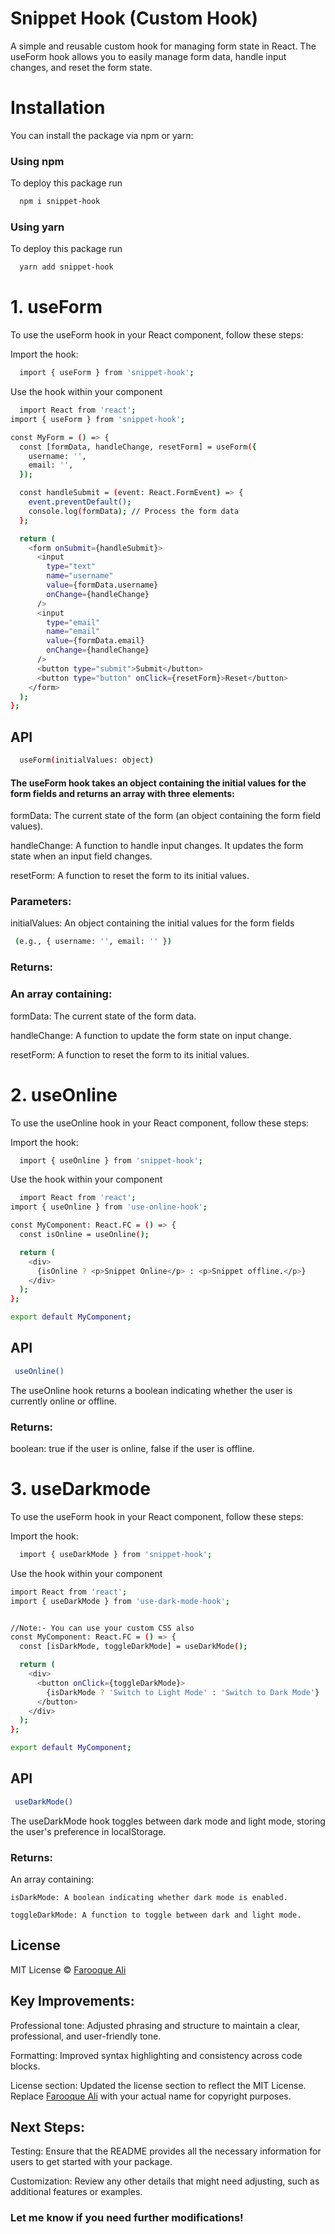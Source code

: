 
# Snippet Hook (Custom Hook)

A simple and reusable custom hook for managing form state in React. The useForm hook allows you to easily manage form data, handle input changes, and reset the form state.

# Installation 
You can install the package via npm or yarn:


###  Using npm

To deploy this package run

```bash
  npm i snippet-hook
```

###  Using yarn

To deploy this package run

```bash
  yarn add snippet-hook
```


#  1. useForm
To use the useForm hook in your React component, follow these steps:

Import the hook:

```bash
  import { useForm } from 'snippet-hook';

```

Use the hook within your component
```bash
  import React from 'react';
import { useForm } from 'snippet-hook';

const MyForm = () => {
  const [formData, handleChange, resetForm] = useForm({
    username: '',
    email: '',
  });

  const handleSubmit = (event: React.FormEvent) => {
    event.preventDefault();
    console.log(formData); // Process the form data
  };

  return (
    <form onSubmit={handleSubmit}>
      <input
        type="text"
        name="username"
        value={formData.username}
        onChange={handleChange}
      />
      <input
        type="email"
        name="email"
        value={formData.email}
        onChange={handleChange}
      />
      <button type="submit">Submit</button>
      <button type="button" onClick={resetForm}>Reset</button>
    </form>
  );
};


```

## API

```bash
  useForm(initialValues: object)
```

#### The useForm hook takes an object containing the initial values for the form fields and returns an array with three elements:

formData: The current state of the form (an object containing the form field values).

handleChange: A function to handle input changes. It updates the form state when an input field changes.

resetForm: A function to reset the form to its initial values.

### Parameters:

initialValues: An object containing the initial values for the form fields 
```bash
 (e.g., { username: '', email: '' })
```

### Returns:

### An array containing:

formData: The current state of the form data.

handleChange: A function to update the form state on input change.

resetForm: A function to reset the form to its initial values.

#  2. useOnline
To use the useOnline hook in your React component, follow these steps:

Import the hook:

```bash
  import { useOnline } from 'snippet-hook';

```

Use the hook within your component
```bash
  import React from 'react';
import { useOnline } from 'use-online-hook';

const MyComponent: React.FC = () => {
  const isOnline = useOnline();

  return (
    <div>
      {isOnline ? <p>Snippet Online</p> : <p>Snippet offline.</p>}
    </div>
  );
};

export default MyComponent;

```
## API

```bash
 useOnline()
```
The useOnline hook returns a boolean indicating whether the user is currently online or offline.

### Returns:
boolean: true if the user is online, false if the user is offline.

#  3. useDarkmode
To use the useForm hook in your React component, follow these steps:

Import the hook:

```bash
  import { useDarkMode } from 'snippet-hook';

```

Use the hook within your component
```bash
import React from 'react';
import { useDarkMode } from 'use-dark-mode-hook';


//Note:- You can use your custom CSS also
const MyComponent: React.FC = () => {
  const [isDarkMode, toggleDarkMode] = useDarkMode();

  return (
    <div>
      <button onClick={toggleDarkMode}>
        {isDarkMode ? 'Switch to Light Mode' : 'Switch to Dark Mode'}
      </button>
    </div>
  );
};

export default MyComponent;


```
## API
```bash
 useDarkMode()
```
The useDarkMode hook toggles between dark mode and light mode, storing the user's preference in localStorage.

### Returns:
An array containing:

    isDarkMode: A boolean indicating whether dark mode is enabled.

    toggleDarkMode: A function to toggle between dark and light mode.


## License

MIT License © [Farooque Ali](https://portfolio-main-virid-six.vercel.app/)

## Key Improvements:

Professional tone: Adjusted phrasing and structure to maintain a clear, professional, and user-friendly tone.

Formatting: Improved syntax highlighting and consistency across code blocks.

License section: Updated the license section to reflect the MIT License. Replace [Farooque Ali](https://portfolio-main-virid-six.vercel.app/)  with your actual name for copyright purposes.

## Next Steps:

Testing: Ensure that the README provides all the necessary information for users to get started with your package.

Customization: Review any other details that might need adjusting, such as additional features or examples.


### Let me know if you need further modifications!
